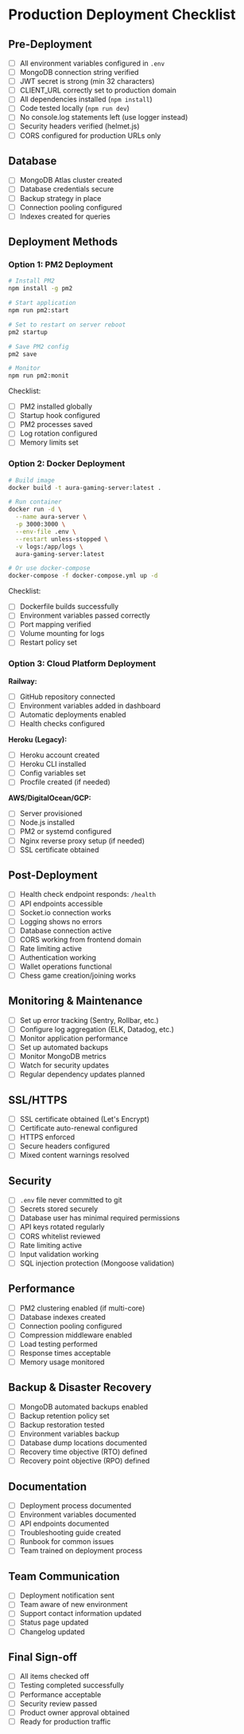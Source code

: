 # Production Deployment Checklist

## Pre-Deployment

- [ ] All environment variables configured in `.env`
- [ ] MongoDB connection string verified
- [ ] JWT secret is strong (min 32 characters)
- [ ] CLIENT_URL correctly set to production domain
- [ ] All dependencies installed (`npm install`)
- [ ] Code tested locally (`npm run dev`)
- [ ] No console.log statements left (use logger instead)
- [ ] Security headers verified (helmet.js)
- [ ] CORS configured for production URLs only

## Database

- [ ] MongoDB Atlas cluster created
- [ ] Database credentials secure
- [ ] Backup strategy in place
- [ ] Connection pooling configured
- [ ] Indexes created for queries

## Deployment Methods

### Option 1: PM2 Deployment

```bash
# Install PM2
npm install -g pm2

# Start application
npm run pm2:start

# Set to restart on server reboot
pm2 startup

# Save PM2 config
pm2 save

# Monitor
npm run pm2:monit
```

Checklist:

- [ ] PM2 installed globally
- [ ] Startup hook configured
- [ ] PM2 processes saved
- [ ] Log rotation configured
- [ ] Memory limits set

### Option 2: Docker Deployment

```bash
# Build image
docker build -t aura-gaming-server:latest .

# Run container
docker run -d \
  --name aura-server \
  -p 3000:3000 \
  --env-file .env \
  --restart unless-stopped \
  -v logs:/app/logs \
  aura-gaming-server:latest

# Or use docker-compose
docker-compose -f docker-compose.yml up -d
```

Checklist:

- [ ] Dockerfile builds successfully
- [ ] Environment variables passed correctly
- [ ] Port mapping verified
- [ ] Volume mounting for logs
- [ ] Restart policy set

### Option 3: Cloud Platform Deployment

**Railway:**

- [ ] GitHub repository connected
- [ ] Environment variables added in dashboard
- [ ] Automatic deployments enabled
- [ ] Health checks configured

**Heroku (Legacy):**

- [ ] Heroku account created
- [ ] Heroku CLI installed
- [ ] Config variables set
- [ ] Procfile created (if needed)

**AWS/DigitalOcean/GCP:**

- [ ] Server provisioned
- [ ] Node.js installed
- [ ] PM2 or systemd configured
- [ ] Nginx reverse proxy setup (if needed)
- [ ] SSL certificate obtained

## Post-Deployment

- [ ] Health check endpoint responds: `/health`
- [ ] API endpoints accessible
- [ ] Socket.io connection works
- [ ] Logging shows no errors
- [ ] Database connection active
- [ ] CORS working from frontend domain
- [ ] Rate limiting active
- [ ] Authentication working
- [ ] Wallet operations functional
- [ ] Chess game creation/joining works

## Monitoring & Maintenance

- [ ] Set up error tracking (Sentry, Rollbar, etc.)
- [ ] Configure log aggregation (ELK, Datadog, etc.)
- [ ] Monitor application performance
- [ ] Set up automated backups
- [ ] Monitor MongoDB metrics
- [ ] Watch for security updates
- [ ] Regular dependency updates planned

## SSL/HTTPS

- [ ] SSL certificate obtained (Let's Encrypt)
- [ ] Certificate auto-renewal configured
- [ ] HTTPS enforced
- [ ] Secure headers configured
- [ ] Mixed content warnings resolved

## Security

- [ ] `.env` file never committed to git
- [ ] Secrets stored securely
- [ ] Database user has minimal required permissions
- [ ] API keys rotated regularly
- [ ] CORS whitelist reviewed
- [ ] Rate limiting active
- [ ] Input validation working
- [ ] SQL injection protection (Mongoose validation)

## Performance

- [ ] PM2 clustering enabled (if multi-core)
- [ ] Database indexes created
- [ ] Connection pooling configured
- [ ] Compression middleware enabled
- [ ] Load testing performed
- [ ] Response times acceptable
- [ ] Memory usage monitored

## Backup & Disaster Recovery

- [ ] MongoDB automated backups enabled
- [ ] Backup retention policy set
- [ ] Backup restoration tested
- [ ] Environment variables backup
- [ ] Database dump locations documented
- [ ] Recovery time objective (RTO) defined
- [ ] Recovery point objective (RPO) defined

## Documentation

- [ ] Deployment process documented
- [ ] Environment variables documented
- [ ] API endpoints documented
- [ ] Troubleshooting guide created
- [ ] Runbook for common issues
- [ ] Team trained on deployment process

## Team Communication

- [ ] Deployment notification sent
- [ ] Team aware of new environment
- [ ] Support contact information updated
- [ ] Status page updated
- [ ] Changelog updated

## Final Sign-off

- [ ] All items checked off
- [ ] Testing completed successfully
- [ ] Performance acceptable
- [ ] Security review passed
- [ ] Product owner approval obtained
- [ ] Ready for production traffic
